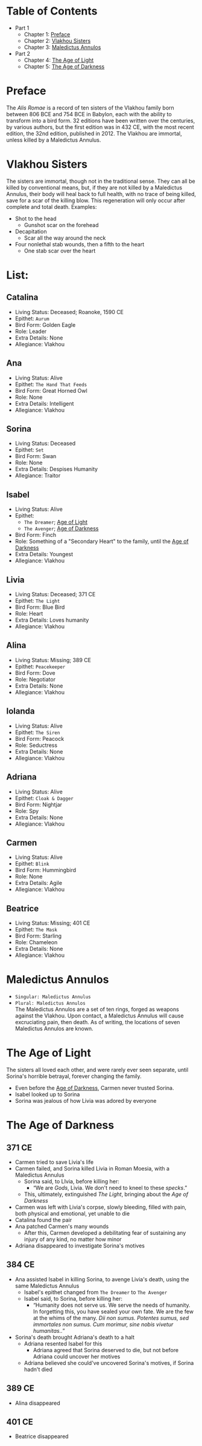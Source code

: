 # Table of Contents
- Part 1
	- Chapter 1: [Preface](#preface)
	- Chapter 2: [Vlakhou Sisters](#vlakhou-sisters)
	- Chapter 3: [Maledictus Annulos](#maledictus-annulos)
- Part 2
	- Chapter 4: [The Age of Light](#the-age-of-light)
	- Chapter 5: [The Age of Darkness](#the-age-of-darkness)

# Preface
The _Alis Romae_ is a record of ten sisters of the Vlakhou family born between 806 BCE and 754 BCE in Babylon, each with the ability to transform into a bird form. 32 editions have been written over the centuries, by various authors, but the first edition was in 432 CE, with the most recent edition, the 32nd edition, published in 2012. The Vlakhou are immortal, unless killed by a Maledictus Annulus.

# Vlakhou Sisters
The sisters are immortal, though not in the traditional sense. They can all be killed by conventional means, but, if they are not killed by a Maledictus Annulus, their body will heal back to full health, with no trace of being killed, save for a scar of the killing blow. This regeneration will only occur after complete and total death.
Examples:
- Shot to the head
	- Gunshot scar on the forehead
- Decapitation
	- Scar all the way around the neck
- Four nonlethal stab wounds, then a fifth to the heart
	- One stab scar over the heart

# List:

## Catalina
- Living Status: Deceased; Roanoke, 1590 CE
- Epithet: `Aurum`
- Bird Form: Golden Eagle
- Role: Leader
- Extra Details: None
- Allegiance: Vlakhou

## Ana
- Living Status: Alive
- Epithet: `The Hand That Feeds`
- Bird Form: Great Horned Owl
- Role: None
- Extra Details: Intelligent
- Allegiance: Vlakhou

## Sorina
- Living Status: Deceased
- Epithet: `Set`
- Bird Form: Swan
- Role: None
- Extra Details: Despises Humanity
- Allegiance: Traitor

## Isabel
- Living Status: Alive
- Epithet:
	- `The Dreamer`; [Age of Light](#the-age-of-light)
	- `The Avenger`; [Age of Darkness](#the-age-of-darkness)
- Bird Form: Finch
- Role: Something of a "Secondary Heart" to the family, until the [Age of Darkness](#the-age-of-darkness)
- Extra Details: Youngest
- Allegiance: Vlakhou

## Livia
- Living Status: Deceased; 371 CE
- Epithet: `The Light`
- Bird Form: Blue Bird
- Role: Heart
- Extra Details: Loves humanity
- Allegiance: Vlakhou

## Alina
- Living Status: Missing; 389 CE
- Epithet: `Peacekeeper`
- Bird Form: Dove
- Role: Negotiator
- Extra Details: None
- Allegiance: Vlakhou

## Iolanda
- Living Status: Alive
- Epithet: `The Siren`
- Bird Form: Peacock
- Role: Seductress
- Extra Details: None
- Allegiance: Vlakhou

## Adriana
- Living Status: Alive
- Epithet: `Cloak & Dagger`
- Bird Form: Nightjar
- Role: Spy
- Extra Details: None
- Allegiance: Vlakhou

## Carmen
- Living Status: Alive
- Epithet: `Blink`
- Bird Form: Hummingbird
- Role: None
- Extra Details: Agile
- Allegiance: Vlakhou

## Beatrice
- Living Status: Missing; 401 CE
- Epithet: `The Mask`
- Bird Form: Starling
- Role: Chameleon
- Extra Details: None
- Allegiance: Vlakhou

# Maledictus Annulos
- `Singular: Maledictus Annulus`
- `Plural: Maledictus Annulos`\
The Maledictus Annulos are a set of ten rings, forged as weapons against the Vlakhou. Upon contact, a Maledictus Annulus will cause excruciating pain, then death. As of writing, the locations of seven Maledictus Annulos are known.

# The Age of Light
The sisters all loved each other, and were rarely ever seen separate, until Sorina's horrible betrayal, forever changing the family.
- Even before the [Age of Darkness](#the-age-of-darkness), Carmen never trusted Sorina.
- Isabel looked up to Sorina
- Sorina was jealous of how Livia was adored by everyone

# The Age of Darkness

## 371 CE
- Carmen tried to save Livia's life
- Carmen failed, and Sorina killed Livia in Roman Moesia, with a Maledictus Annulus
	- Sorina said, to LIvia, before killing her:
		- “We are _Gods_, Livia. We don't need to kneel to these _specks_.”
	- This, ultimately, extinguished _The Light_, bringing about the _Age of Darkness_
- Carmen was left with Livia's corpse, slowly bleeding, filled with pain, both physical and emotional, yet unable to die
- Catalina found the pair
- Ana patched Carmen's many wounds
	- After this, Carmen developed a debilitating fear of sustaining any injury of any kind, no matter how minor
- Adriana disappeared to investigate Sorina's motives

## 384 CE
- Ana assisted Isabel in killing Sorina, to avenge Livia's death, using the same Maledictus Annulus
	- Isabel's epithet changed from `The Dreamer` to `The Avenger`
	- Isabel said, to Sorina, before killing her:
		- “Humanity does not serve us. We serve the needs of humanity. In forgetting this, you have sealed your own fate. We are the few at the whims of the many. _Dii non sumus. Potentes sumus, sed immortales non sumus. Cum morimur, sine nobis vivetur humanitas.._”
- Sorina's death brought Adriana's death to a halt
	- Adriana resented Isabel for this
		- Adriana agreed that Sorina deserved to die, but not before Adriana could uncover her motives
	- Adriana believed she could've uncovered Sorina's motives, if Sorina hadn't died

## 389 CE
- Alina disappeared

## 401 CE
- Beatrice disappeared
